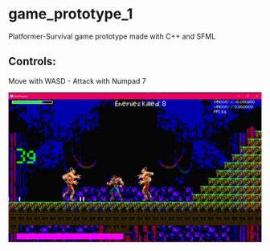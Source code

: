 # game_prototype_1
Platformer-Survival game prototype made with C++ and SFML

## Controls:
  Move with WASD - Attack with Numpad 7


![Example Image](Prototype.png)
